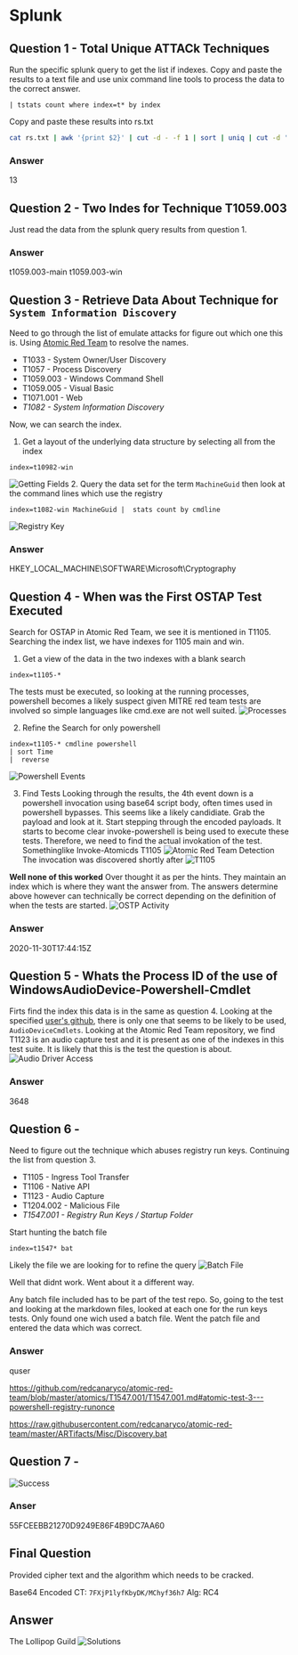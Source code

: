 # Splunk

## Question 1 - Total Unique ATTACk Techniques
Run the specific splunk query to get the list if indexes. Copy and paste the results to a text file and use unix command line tools to process the data to the correct answer.

```splunk
| tstats count where index=t* by index
```
Copy and paste these results into rs.txt
```bash
cat rs.txt | awk '{print $2}' | cut -d - -f 1 | sort | uniq | cut -d '.' -f 1 | sort | uniq | wc -l
```
### Answer
13

## Question 2 - Two Indes for Technique T1059.003
Just read the data from the splunk query results from question 1.
### Answer
t1059.003-main t1059.003-win

## Question 3 - Retrieve Data About Technique for `System Information Discovery`
Need to go through the list of emulate attacks for figure out which one this is. Using [Atomic Red Team](https://github.com/redcanaryco/atomic-red-team) to resolve the names.
* T1033 - System Owner/User Discovery
* T1057 - Process Discovery
* T1059.003 - Windows Command Shell
* T1059.005 - Visual Basic
* T1071.001 - Web
* *T1082 - System Information Discovery*

Now, we can search the index.

1. Get a layout of the underlying data structure by selecting all from the index
```splunk
index=t10982-win
```
![Getting Fields](img/getting_events_idx_t1082.png)
2. Query the data set for the term `MachineGuid` then look at the command lines which use the registry
```splunk
index=t1082-win MachineGuid |  stats count by cmdline
```
![Registry Key](img/regexp_guid.png)
### Answer
HKEY_LOCAL_MACHINE\SOFTWARE\Microsoft\Cryptography

## Question 4 - When was the First OSTAP Test Executed
Search for OSTAP in Atomic Red Team, we see it is mentioned in T1105. Searching the index list, we have indexes for 1105 main and win.

1. Get a view of the data in the two indexes with a blank search
```splunk
index=t1105-*
```
The tests must be executed, so looking at the running processes, powershell becomes a likely suspect given MITRE red team tests are involved so simple languages like cmd.exe are not well suited.
![Processes](img/processes.png)

2. Refine the Search for only powershell
```splunk
index=t1105-* cmdline powershell 
| sort Time 
|  reverse
```
![Powershell Events](img/getting_powershell_events.png)

3. Find Tests
Looking through the results, the 4th event down is a powershell invocation using base64 script body, often times used in powershell bypasses. This seems like a likely candidiate. Grab the payload and look at it. Start stepping through the encoded payloads. It starts to become clear invoke-powershell is being used to execute these tests. Therefore, we need to find the actual invokation of the test. Somethinglike Invoke-Atomicds T1105
![Atomic Red Team Detection](img/invoke-powershell-detected.png)
The invocation was discovered shortly after
![T1105](img/t1105_invocation.png)

**Well none of this worked**
Over thought it as per the hints. They maintain an index which is where they want the answer from. The answers determine above however can technically be correct depending on the definition of when the tests are started.
![OSTP Activity](img/Overthought.png)
### Answer
2020-11-30T17:44:15Z

## Question 5 - Whats the Process ID of the use of WindowsAudioDevice-Powershell-Cmdlet
Firts find the index this data is in the same as question 4. Looking at the specified [user's github](https://github.com/frgnca?tab=repositories), there is only one that seems to be likely to be used, `AudioDeviceCmdlets`. Looking at the Atomic Red Team repository, we find T1123 is an audio capture test and it is present as one of the indexes in this test suite. It is likely that this is the test the question is about. 
![Audio Driver Access](img/q5_success.png)
### Answer
3648

## Question 6 - 
Need to figure out the technique which abuses registry run keys. Continuing the list from question 3.
* T1105 - Ingress Tool Transfer
* T1106 - Native API
* T1123 - Audio Capture
* T1204.002 - Malicious File
* *T1547.001 - Registry Run Keys / Startup Folder*

Start hunting the batch file
```splunk
index=t1547* bat
```

Likely the file we are looking for to refine the query
![Batch File](img/find_bat_file.png)

Well that didnt work. Went about it a different way.

Any batch file included has to be part of the test repo. So, going to the test and looking at the markdown files, looked at each one for the run keys tests. Only found one wich used a batch file. Went the patch file and entered the data which was correct.
### Answer
quser

https://github.com/redcanaryco/atomic-red-team/blob/master/atomics/T1547.001/T1547.001.md#atomic-test-3---powershell-registry-runonce

https://raw.githubusercontent.com/redcanaryco/atomic-red-team/master/ARTifacts/Misc/Discovery.bat
## Question 7 - 

![Success](img/cert_success.png)
### Anser
55FCEEBB21270D9249E86F4B9DC7AA60

## Final Question
Provided cipher text and the algorithm which needs to be cracked.

Base64 Encoded CT: `7FXjP1lyfKbyDK/MChyf36h7`
Alg: RC4

## Answer
The Lollipop Guild
![Solutions](img/Decryption.png)

